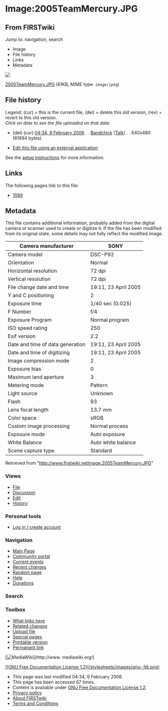 # Image:2005TeamMercury.JPG

## From FIRSTwiki

Jump to: navigation, search

- Image
- File history
- Links
- Metadata

![](/media/8/8a/2005TeamMercury.JPG)

[2005TeamMercury.JPG](/media/8/8a/2005TeamMercury.JPG "2005TeamMercury.JPG") (61KB, MIME type: `image/jpeg`)

## File history

Legend: (cur) = this is the current file, (del) = delete this old version, (rev) = revert to this old version.<br>
_Click on date to see the file uploaded on that date_.

- (del) (cur) [04:34, 9 February 2006](/media/8/8a/2005TeamMercury.JPG "/media/8/8a/2005TeamMercury.JPG") . . [Bandchick](/index.php?title=User:Bandchick&action=edit "User:Bandchick") ([Talk](/index.php?title=User_talk:Bandchick&action=edit "User talk:Bandchick")) . . 640x480 (61694 bytes)

- [Edit this file using an external application](/index.php?title=Image:2005TeamMercury.JPG&action=edit&externaledit=true&mode=file "Image:2005TeamMercury.JPG")

See the [setup instructions](http://meta.wikimedia.org/wiki/Help:External_editors "http://meta.wikimedia.org/wiki/Help:External_editors") for more information.

## Links

The following pages link to this file:

- [1089](1089 "1089")

## Metadata

This file contains additional information, probably added from the digital camera or scanner used to create or digitize it. If the file has been modified from its original state, some details may not fully reflect the modified image.

Camera manufacturer              | SONY
-------------------------------- | --------------------
Camera model                     | DSC-P92
Orientation                      | Normal
Horizontal resolution            | 72 dpi
Vertical resolution              | 72 dpi
File change date and time        | 19:11, 23 April 2005
Y and C positioning              | 2
Exposure time                    | 1/40 sec (0.025)
F Number                         | f/4
Exposure Program                 | Normal program
ISO speed rating                 | 250
Exif version                     | 2.2
Date and time of data generation | 19:11, 23 April 2005
Date and time of digitizing      | 19:11, 23 April 2005
Image compression mode           | 2
Exposure bias                    | 0
Maximum land aperture            | 3
Metering mode                    | Pattern
Light source                     | Unknown
Flash                            | 93
Lens focal length                | 13.7 mm
Color space                      | sRGB
Custom image processing          | Normal process
Exposure mode                    | Auto exposure
White Balance                    | Auto white balance
Scene capture type               | Standard

Retrieved from "<http://www.firstwiki.netImage:2005TeamMercury.JPG>"

### Views

- [File](Image:2005TeamMercury.JPG)
- [Discussion](/index.php?title=Image_talk:2005TeamMercury.JPG&action=edit)
- [Edit](/index.php?title=Image:2005TeamMercury.JPG&action=edit)
- [History](/index.php?title=Image:2005TeamMercury.JPG&action=history)

### Personal tools

- [Log in / create account](/index.php?title=Special:Userlogin&returnto=Image:2005TeamMercury.JPG)

[](Main_Page "Main Page")

### Navigation

- [Main Page](Main_Page)
- [Community portal](FIRSTwiki:Community_portal)
- [Current events](Current_events)
- [Recent changes](Special:Recentchanges)
- [Random page](Special:Random)
- [Help](FIRSTwiki:Help)
- [Donations](FIRSTwiki:Site_support)

### Search

### Toolbox

- [What links here](Special:Whatlinkshere/Image:2005TeamMercury.JPG)
- [Related changes](Special:Recentchangeslinked/Image:2005TeamMercury.JPG)
- [Upload file](Special:Upload)
- [Special pages](Special:Specialpages)
- [Printable version](/index.php?title=Image:2005TeamMercury.JPG&printable=yes)
- [Permanent link](/index.php?title=Image:2005TeamMercury.JPG&oldid=43361)

[![MediaWiki](/skins/common/images/poweredby_mediawiki_88x31.png)](http://www.
mediawiki.org/)

[![GNU Free Documentation License 1.2](/stylesheets/images/gnu-
fdl.png)](http://www.gnu.org/copyleft/fdl.html)

- This page was last modified 04:34, 9 February 2006.
- This page has been accessed 67 times.
- Content is available under [GNU Free Documentation License 1.2](http://www.gnu.org/copyleft/fdl.html "http://www.gnu.org/copyleft/fdl.html").
- [Privacy policy](FIRSTwiki:Privacy_policy "FIRSTwiki:Privacy policy")
- [About FIRSTwiki](FIRSTwiki:About "FIRSTwiki:About")
- [Terms and Conditions](FIRSTwiki:Terms_and_conditions "FIRSTwiki:Terms and conditions")
